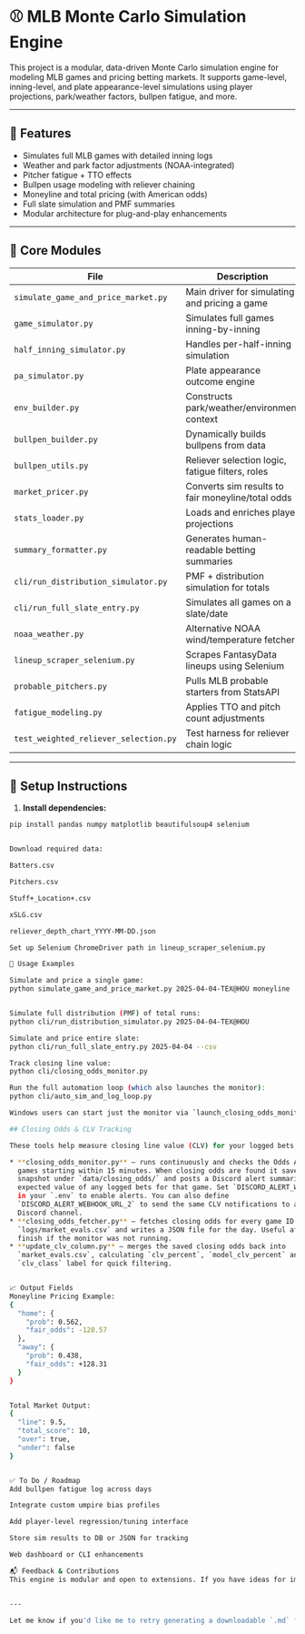 # ⚾ MLB Monte Carlo Simulation Engine

This project is a modular, data-driven Monte Carlo simulation engine for modeling MLB games and pricing betting markets. It supports game-level, inning-level, and plate appearance-level simulations using player projections, park/weather factors, bullpen fatigue, and more.

---

## 🔧 Features

- Simulates full MLB games with detailed inning logs
- Weather and park factor adjustments (NOAA-integrated)
- Pitcher fatigue + TTO effects
- Bullpen usage modeling with reliever chaining
- Moneyline and total pricing (with American odds)
- Full slate simulation and PMF summaries
- Modular architecture for plug-and-play enhancements

---

## 📁 Core Modules

| File | Description |
|------|-------------|
| `simulate_game_and_price_market.py` | Main driver for simulating and pricing a game |
| `game_simulator.py` | Simulates full games inning-by-inning |
| `half_inning_simulator.py` | Handles per-half-inning simulation |
| `pa_simulator.py` | Plate appearance outcome engine |
| `env_builder.py` | Constructs park/weather/environment context |
| `bullpen_builder.py` | Dynamically builds bullpens from data |
| `bullpen_utils.py` | Reliever selection logic, fatigue filters, roles |
| `market_pricer.py` | Converts sim results to fair moneyline/total odds |
| `stats_loader.py` | Loads and enriches player projections |
| `summary_formatter.py` | Generates human-readable betting summaries |
| `cli/run_distribution_simulator.py` | PMF + distribution simulation for totals |
| `cli/run_full_slate_entry.py` | Simulates all games on a slate/date |
| `noaa_weather.py` | Alternative NOAA wind/temperature fetcher |
| `lineup_scraper_selenium.py` | Scrapes FantasyData lineups using Selenium |
| `probable_pitchers.py` | Pulls MLB probable starters from StatsAPI |
| `fatigue_modeling.py` | Applies TTO and pitch count adjustments |
| `test_weighted_reliever_selection.py` | Test harness for reliever chain logic |

---

## 🚀 Setup Instructions

1. **Install dependencies:**

```bash
pip install pandas numpy matplotlib beautifulsoup4 selenium


Download required data:

Batters.csv

Pitchers.csv

Stuff+_Location+.csv

xSLG.csv

reliever_depth_chart_YYYY-MM-DD.json

Set up Selenium ChromeDriver path in lineup_scraper_selenium.py

🧪 Usage Examples

Simulate and price a single game:
python simulate_game_and_price_market.py 2025-04-04-TEX@HOU moneyline


Simulate full distribution (PMF) of total runs:
python cli/run_distribution_simulator.py 2025-04-04-TEX@HOU

Simulate and price entire slate:
python cli/run_full_slate_entry.py 2025-04-04 --csv

Track closing line value:
python cli/closing_odds_monitor.py

Run the full automation loop (which also launches the monitor):
python cli/auto_sim_and_log_loop.py

Windows users can start just the monitor via `launch_closing_odds_monitor.bat`.

## Closing Odds & CLV Tracking

These tools help measure closing line value (CLV) for your logged bets.

* **closing_odds_monitor.py** – runs continuously and checks the Odds API for
  games starting within 15 minutes. When closing odds are found it saves a
  snapshot under `data/closing_odds/` and posts a Discord alert summarizing the
  expected value of any logged bets for that game. Set `DISCORD_ALERT_WEBHOOK_URL`
  in your `.env` to enable alerts. You can also define
  `DISCORD_ALERT_WEBHOOK_URL_2` to send the same CLV notifications to a second
  Discord channel.
* **closing_odds_fetcher.py** – fetches closing odds for every game ID in your
  `logs/market_evals.csv` and writes a JSON file for the day. Useful after games
  finish if the monitor was not running.
* **update_clv_column.py** – merges the saved closing odds back into
  `market_evals.csv`, calculating `clv_percent`, `model_clv_percent` and a
  `clv_class` label for quick filtering.


📈 Output Fields
Moneyline Pricing Example:
{
  "home": {
    "prob": 0.562,
    "fair_odds": -128.57
  },
  "away": {
    "prob": 0.438,
    "fair_odds": +128.31
  }
}


Total Market Output:
{
  "line": 9.5,
  "total_score": 10,
  "over": true,
  "under": false
}


✅ To Do / Roadmap
Add bullpen fatigue log across days

Integrate custom umpire bias profiles

Add player-level regression/tuning interface

Store sim results to DB or JSON for tracking

Web dashboard or CLI enhancements

📬 Feedback & Contributions
This engine is modular and open to extensions. If you have ideas for improvement or encounter any issues, feel free to open a discussion or reach out.


---

Let me know if you'd like me to retry generating a downloadable `.md` file or push it to a GitHub-compatible format!


